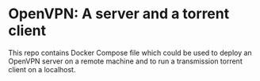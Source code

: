 # OpenVPN: A server and a torrent client

This repo contains Docker Compose file which could be used to deploy an OpenVPN server on a remote machine and to run a transmission torrent client on a localhost.

